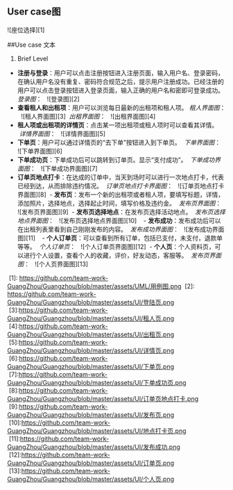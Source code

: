## User case图
 ![座位选择][1]

##Use case 文本

 1. Brief Level
 - **注册与登录**：用户可以点击注册按钮进入注册页面，输入用户名、登录密码，在确认用户名没有重复、密码符合规范之后，提示用户注册成功。已经注册的用户可以点击登录按钮进入登录页面，输入正确的用户名和密即可登录成功。
 *登录图*：  
 ![登录图][2] 
 - **查看租人和出租项**：用户可以浏览每日最新的出租项和租人项。
 *租人界面图*：  
 ![租人界面图][3] 
  *出租界面图*：  
 ![出租界面图][4] 
 - **租人项或出租项的详情页**：点击某一项出租项或租人项时可以查看其详情。
   *详情界面图*：  
 ![详情界面图][5] 
 - **下单页**：用户可以通过详情页的“去下单”按钮进入到下单页。
   *下单界面图*：  
 ![下单界面图][6] 
 - **下单成功页**：下单成功后可以跳转到订单页。显示“支付成功”。
   *下单成功界面图*：  
 ![下单成功界面图][7] 
 - **订单页地点打卡**：在达成的订单中，当天到场时可以进行一次地点打卡，代表已经到达，从而排除违约情况。
   *订单页地点打卡界面图*：  
 ![订单页地点打卡界面图][8]
  - **发布页**：发布一个新的出租项或者租人项，要填写标题，详情，添加照片，选择地点，选择起止时间，填写价格及违约金。
   *发布页界面图*：  
 ![发布页界面图][9]
   - **发布页选择地点**：在发布页选择活动地点。
   *发布页选择地点界面图*：  
 ![发布页选择地点界面图][10]
    - **发布成功**：发布成功后可以在出租列表里看到自己刚刚发布的内容。
   *发布成功界面图*：  
 ![发布成功界面图][11]
     - **个人订单页**：可以查看到所有订单，包括已支付，未支付，退款单等等。
   *个人订单页*：  
 ![个人订单页界面图][12]
   - **个人页**：个人资料页，可以进行个人设置，查看个人的收藏，评价，好友动态，客服等。
   *发布页界面图*：  
 ![个人页界面图][13]
 
  [1]: https://github.com/team-work-GuangZhou/Guangzhou/blob/master/assets/UML/用例图.png
  [2]: https://github.com/team-work-GuangZhou/Guangzhou/blob/master/assets/UI/登陆页.png
  [3]:https://github.com/team-work-GuangZhou/Guangzhou/blob/master/assets/UI/租人页.png
  [4]:https://github.com/team-work-GuangZhou/Guangzhou/blob/master/assets/UI/出租页.png
  [5]:https://github.com/team-work-GuangZhou/Guangzhou/blob/master/assets/UI/详情页.png
  [6]:https://github.com/team-work-GuangZhou/Guangzhou/blob/master/assets/UI/下单页.png
  [7]:https://github.com/team-work-GuangZhou/Guangzhou/blob/master/assets/UI/下单成功页.png
  [8]:https://github.com/team-work-GuangZhou/Guangzhou/blob/master/assets/UI/订单页地点打卡.png
  [9]:https://github.com/team-work-GuangZhou/Guangzhou/blob/master/assets/UI/发布页.png
  [10]:https://github.com/team-work-GuangZhou/Guangzhou/blob/master/assets/UI/地点打卡页.png
  [11]:https://github.com/team-work-GuangZhou/Guangzhou/blob/master/assets/UI/发布成功.png
  [12]:https://github.com/team-work-GuangZhou/Guangzhou/blob/master/assets/UI/订单页.png
  [13]:https://github.com/team-work-GuangZhou/Guangzhou/blob/master/assets/UI/个人页.png
